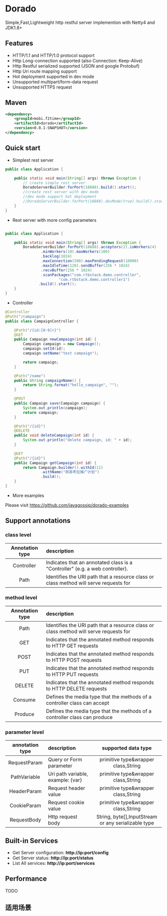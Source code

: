 # Dorado
Simple,Fast,Lightweight http restful server implemention with Netty4 and JDK1.8+

## Features

* HTTP/1.1 and HTTP/1.0 protocol support 
* Http Long-connection supported (also Connection: Keep-Alive)
* Http Restful serialized supported (JSON and google Protobuf)
* Http Uri route mapping support
* Hot deployment supported in dev mode
* Unsupported multipart/form-data request
* Unsupported HTTPS request

## Maven

```xml
<dependency>
    <groupId>mobi.f2time</groupId>
    <artifactId>dorado</artifactId>
    <version>0.0.1-SNAPSHOT</version>
</dependency>
```

## Quick start

* Simplest rest server

```java
public class Application {

	public static void main(String[] args) throws Exception {
		// create simple rest server
		DoradoServerBuilder.forPort(18888).build().start();
		//create rest server with dev mode
		//dev mode support hot deployment
		//DoradoServerBuilder.forPort(18888).devMode(true).build().start();
	}
}
```

* Rest server with more config parameters

```java

public class Application {

	public static void main(String[] args) throws Exception {
		DoradoServerBuilder.forPort(18888).acceptors(2).ioWorkers(4)
				.minWorkers(10).maxWorkers(100)
				.backlog(1024)
				.maxConnection(500).maxPendingRequest(10000)
				.maxIdleTime(120).sendBuffer(256 * 1024)
				.recvBuffer(256 * 1024)
				.scanPackages("com.rtbstack.demo.controller",
						"com.rtbstack.demo.controller1")
		       .build().start();
	}
}
```

* Controller

```java
@Controller
@Path("/campaign")
public class CampaignController {

	@Path("/{id:[0-9]+}")
	@GET
	public Campaign newCampaign(int id) {
		Campaign campaign = new Campaign();
		campaign.setId(id);
		campaign.setName("test campaign");

		return campaign;
	}

	@Path("/name")
	public String campaignName() {
		return String.format("hello_campaign", "");
	}

	@POST
	public Campaign save(Campaign campaign) {
		System.out.println(campaign);
		return campaign;
	}

	@Path("/{id}")
	@DELETE
	public void deleteCampaign(int id) {
		System.out.println("delete campaign, id: " + id);
	}

	@GET
	@Path("/{id}")
	public Campaign getCampaign(int id) {
		return Campaign.builder().withId(12)
				.withName("网易考拉推广计划")
				.build();
	}
}
```
* More examples 

Please visit https://github.com/javagossip/dorado-examples
## Support annotations
### class level

| Annotation type  | description  | 
|:-------------: |:---------------|
| Controller    | Indicates that an annotated class is a "Controller" (e.g. a web controller). | 
| Path      | Identifies the URI path that a resource class or class method will serve requests for |

### method level

| Annotation type  | description  | 
|:-------------: |:---------------|
| Path      | Identifies the URI path that a resource class or class method will serve requests for |
|GET|Indicates that the annotated method responds to HTTP GET requests|
|POST|Indicates that the annotated method responds to HTTP POST requests|
|PUT|Indicates that the annotated method responds to HTTP PUT requests|
|DELETE|Indicates that the annotated method responds to HTTP DELETE requests|
|Consume | Defines the media type that the methods of a controller class can accept|
|Produce | Defines the media type that the methods of a controller class can produce|

### parameter level

| annotation type  | description  |supported data type|
|:-------------: |:---------------|:------------:|
|RequestParam|Query or Form parameter|primitive type&wrapper class,String|
|PathVariable|Uri path variable, example: {var}|primitive type&wrapper class,String|
|HeaderParam|Request header value|primitive type&wrapper class,String|
|CookieParam|Request cookie value|primitive type&wrapper class,String|
|RequestBody|Http request body|String, byte[],InputStream or any serializable type|

## Built-in Services

* Get Server configuration: **http://ip:port/config**
* Get Server status: **http://ip:port/status**
* List All services: **http://ip:port/services**


## Performance
TODO

## 适用场景
